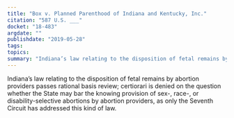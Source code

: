```yaml
---
title: "Box v. Planned Parenthood of Indiana and Kentucky, Inc."
citation: "587 U.S. ___"
docket: "18-483"
argdate: ""
publishdate: "2019-05-28"
tags:
topics:
summary: "Indiana’s law relating to the disposition of fetal remains by abortion providers passes rational basis review; certiorari is denied on the question whether the State may bar the knowing provision of sex-, race-, or disability-selective abortions by abortion providers, as only the Seventh Circuit has addressed this kind of law."
---
```

Indiana’s law relating to the disposition of fetal remains by abortion providers passes rational basis review; certiorari is denied on the question whether the State may bar the knowing provision of sex-, race-, or disability-selective abortions by abortion providers, as only the Seventh Circuit has addressed this kind of law.